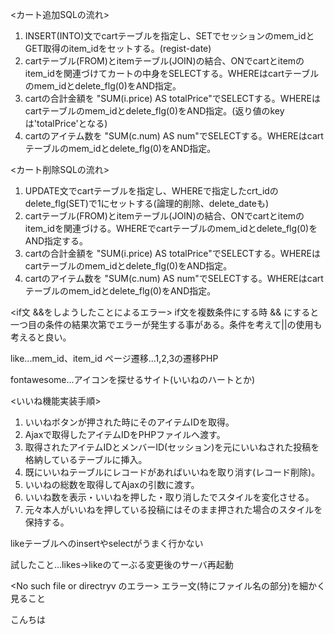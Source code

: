 <カート追加SQLの流れ>
1. INSERT(INTO)文でcartテーブルを指定し、SETでセッションのmem_idとGET取得のitem_idをセットする。(regist-date)
2. cartテーブル(FROM)とitemテーブル(JOIN)の結合、ONでcartとitemのitem_idを関連づけてカートの中身をSELECTする。WHEREはcartテーブルのmem_idとdelete_flg(0)をAND指定。
3. cartの合計金額を "SUM(i.price) AS totalPrice"でSELECTする。WHEREはcartテーブルのmem_idとdelete_flg(0)をAND指定。(返り値のkeyは'totalPrice'となる)
4. cartのアイテム数を "SUM(c.num) AS num"でSELECTする。WHEREはcartテーブルのmem_idとdelete_flg(0)をAND指定。

<カート削除SQLの流れ>
1. UPDATE文でcartテーブルを指定し、WHEREで指定したcrt_idのdelete_flg(SET)で1にセットする(論理的削除、delete_dateも)
2. cartテーブル(FROM)とitemテーブル(JOIN)の結合、ONでcartとitemのitem_idを関連づける。WHEREでcartテーブルのmem_idとdelete_flg(0)をAND指定する。
3. cartの合計金額を "SUM(i.price) AS totalPrice"でSELECTする。WHEREはcartテーブルのmem_idとdelete_flg(0)をAND指定。
4. cartのアイテム数を "SUM(c.num) AS num"でSELECTする。WHEREはcartテーブルのmem_idとdelete_flg(0)をAND指定。

<if文 &&をしようしたことによるエラー>
if文を複数条件にする時 && にすると一つ目の条件の結果次第でエラーが発生する事がある。条件を考えて||の使用も考えると良い。

like...mem_id、item_id
ページ遷移...1,2,3の遷移PHP

fontawesome...アイコンを探せるサイト(いいねのハートとか)

<いいね機能実装手順>

1. いいねボタンが押された時にそのアイテムIDを取得。
2. Ajaxで取得したアイテムIDをPHPファイルへ渡す。
3. 取得されたアイテムIDとメンバーID(セッション)を元にいいねされた投稿を格納しているテーブルに挿入。
4. 既にいいねテーブルにレコードがあればいいねを取り消す(レコード削除)。
5. いいねの総数を取得してAjaxの引数に渡す。
6. いいね数を表示・いいねを押した・取り消したでスタイルを変化させる。
7. 元々本人がいいねを押している投稿にはそのまま押された場合のスタイルを保持する。

likeテーブルへのinsertやselectがうまく行かない

試したこと...likes→likeのてーぶる変更後のサーバ再起動

<No such file or directryv のエラー>
エラー文(特にファイル名の部分)を細かく見ること

こんちは